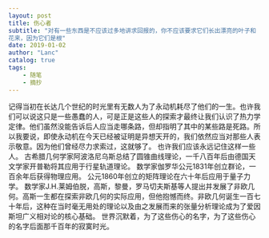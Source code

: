 ```yaml
---
layout: post
title: 伤心者
subtitle: "对有一些东西是不应该过多地讲求回报的，你不应该要求它们长出漂亮的叶子和
花来，因为它们是根"
date: 2019-01-02
author: "Lanc"
catalog: true
tags:
    - 随笔
    - 摘抄
---
```


记得当初在长达几个世纪的时光里有无数人为了永动机耗尽了他们的一生。也许我们可以说这只是一些愚蠢的人，可是正是这些人的探索才最终让我们认识了热力学定律。他们虽然没能告诉后人应当走哪条路，但却指明了其中的某些路是死路。所以我要说，即使永动机在今天已经被证明是异想天开的，我们依然应当对那些人表示敬意。因为他们曾经尽力求索过，这就够了。
也许我们应该永远记住这样一些人。
古希腊几何学家阿波洛尼乌斯总结了圆锥曲线理论，一千八百年后由德国天文学家开普勒将其应用于行星轨道理论。
数学家伽罗华公元1831年创立群论，一百余年后获得物理应用。
公元1860年创立的矩阵理论在六十年后应用于量子力学。
数学家J.H.莱姆伯脱，高斯，黎曼，罗马切夫斯基等人提出并发展了非欧几何。高斯一生都在探索非欧几何的实际应用，但他抱憾而终。非欧几何诞生一百七十年后，这种在当时毫无用处的理论以及由之发展而来的张量分析理论成为了爱因斯坦广义相对论的核心基础。
世界沉默着，为了这些伤心的名字，为了这些伤心的名字后面那千百年的寂寞时光。